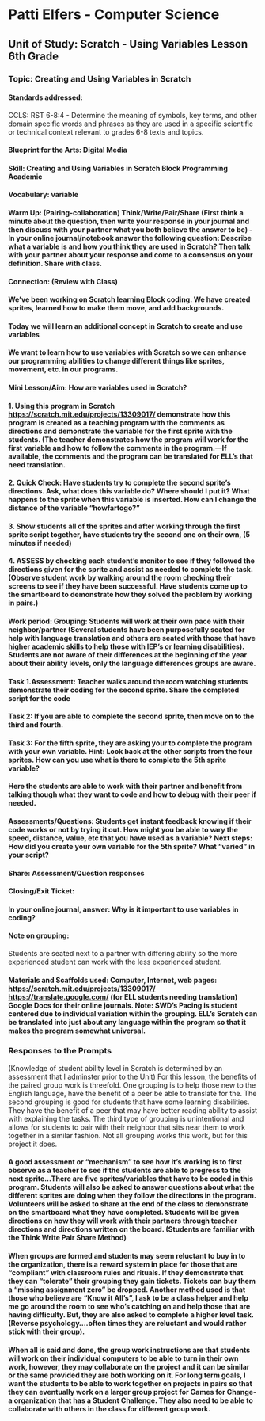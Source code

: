 # Patti Elfers - Computer Science	

## Unit of Study: Scratch - Using Variables	Lesson 6th Grade

### Topic: Creating and Using Variables in Scratch

#### Standards addressed:

CCLS: RST 6-8:4 - Determine the meaning of symbols, key terms, and other domain specific words and phrases as they are used in a specific scientific or technical context relevant to grades 6-8 texts and topics.

#### Blueprint for the Arts: Digital Media

#### Skill: Creating and Using Variables in Scratch Block Programming	Academic 

#### Vocabulary: variable

#### Warm Up: (Pairing-collaboration) Think/Write/Pair/Share (First think a minute about the question, then write your response in your journal and then discuss with your partner what you both believe the answer to be) -  In your online journal/notebook answer the following question: Describe what a variable is and how you think they are used in Scratch? Then talk with your partner about your response and come to a consensus on your definition. Share with class.

#### Connection: (Review with Class)

#### We’ve been working on Scratch learning Block coding.  We have created sprites, learned how to make them move, and add backgrounds.

#### Today we will learn an additional concept in Scratch to create and use variables

#### We want to learn how to use variables with Scratch so we can enhance our programming abilities to change different things like sprites, movement, etc. in our programs.

#### Mini Lesson/Aim: How are variables used in Scratch? 

#### 1.	Using this program in Scratch https://scratch.mit.edu/projects/13309017/ demonstrate how this program is created as a teaching program with the comments as directions and demonstrate the variable for the first sprite with the students.  (The teacher demonstrates how the program will work for the first variable and how to follow the comments in the program.—If available, the comments and the program can be translated for ELL’s that need translation.
#### 2.	Quick Check:  Have students try to complete the second sprite’s directions.  Ask, what does this variable do?  Where should I put it?  What happens to the sprite when this variable is inserted.  How can I change the distance of the variable “howfartogo?”
#### 3.	Show students all of the sprites and after working through the first sprite script together, have students try the second one on their own, (5 minutes if needed)
#### 4.	ASSESS by checking each student’s monitor to see if they followed the directions given for the sprite and assist as needed to complete the task. (Observe student work by walking around the room checking their screens to see if they have been successful. Have students come up to the smartboard to demonstrate how they solved the problem by working in pairs.)

#### Work period: Grouping: Students will work at their own pace with their neighbor/partner (Several students have been purposefully seated for help with language translation and others are seated with those that have higher academic skills to help those with IEP’s or learning disabilities). Students are not aware of their differences at the beginning of the year about their ability levels, only the language differences groups are aware.

#### Task 1.Assessment:  Teacher walks around the room watching students demonstrate their coding for the second sprite.  Share the completed script for the code
#### Task 2:  If you are able to complete the second sprite, then move on to the third and fourth.
#### Task 3: For the fifth sprite, they are asking your to complete the program with your own variable.  Hint:  Look back at the other scripts from the four sprites.  How can you use what is there to complete the 5th sprite variable?
#### Here the students are able to work with their partner and benefit from talking though what they want to code and how to debug with their peer if needed.
#### Assessments/Questions: Students get instant feedback knowing if their code works or not by trying it out.   How might you be able to vary the speed, distance, value, etc that you have used as a variable? Next steps:  How did you create your own variable for the 5th sprite?  What “varied” in your script?
#### Share: Assessment/Question responses 

#### Closing/Exit Ticket:
#### In your online journal, answer:  Why is it important to use variables in coding?

#### Note on grouping:
Students are seated next to a partner with differing ability so the more experienced student can work with the less experienced student.  

#### Materials and Scaffolds used:  Computer, Internet, web pages: https://scratch.mit.edu/projects/13309017/  https://translate.google.com/ (for ELL students needing translation) Google Docs for their online journals. Note:  SWD’s Pacing is student centered due to individual variation within the grouping. ELL’s Scratch can be translated into just about any language within the program so that it makes the program somewhat universal.


### Responses to the Prompts 
(Knowledge of student ability level in Scratch is determined by an assessment that I adminster prior to the Unit)
For this lesson, the benefits of the paired group work is threefold.  One grouping is to help those new to the English language, have the benefit of a peer be able to translate for the.  The second grouping is good for students that have some learning disabilities.  They have the benefit of a peer that may have better reading ability to assist with explaining the tasks.  The third type of grouping is unintentional and allows for students to pair with their neighbor that sits near them to work together in a similar fashion.  Not all grouping works this work, but for this project it does.

#### A good assessment or “mechanism” to see how it’s working is to first observe as a teacher to see if the students are able to progress to the next sprite…There are five sprites/variables that have to be coded in this program.  Students will also be asked to answer questions about what the different sprites are doing when they follow the directions in the program.  Volunteers will be asked to share at the end of the class to demonstrate on the smartboard what they have completed.  Students will be given directions on how they will work with their partners through teacher directions and directions written on the board.  (Students are familiar with the Think Write Pair Share Method)

#### When groups are formed and students may seem reluctant to buy in to the organization, there is a reward system in place for those that are “compliant” with classroom rules and rituals.  If they demonstrate that they can “tolerate” their grouping they gain tickets.  Tickets can buy them a “missing assignment zero” be dropped.  Another method used is that those who believe are “Know it All’s”, I ask to be a class helper and help me go around the room to see who’s catching on and help those that are having difficulty.  But, they are also asked to complete a higher level task.  (Reverse psychology….often times they are reluctant and would rather stick with their group).

#### When all is said and done, the group work instructions are that students will work on their individual computers to be able to turn in their own work, however, they may collaborate on the project and it can be similar or the same provided they are both working on it.  For long term goals, I want the students to be able to work together on projects in pairs so that they can eventually work on a larger group project for Games for Change- a organization that has a Student Challenge.  They also need to be able to collaborate with others in the class for different group work.

